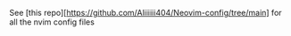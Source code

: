 See [this repo][https://github.com/Aliiiiii404/Neovim-config/tree/main] for all the nvim config files
